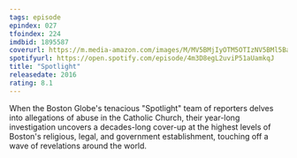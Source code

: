```yaml
---
tags: episode
epindex: 027
tfoindex: 224
imdbid: 1895587
coverurl: https://m.media-amazon.com/images/M/MV5BMjIyOTM5OTIzNV5BMl5BanBnXkFtZTgwMDkzODE2NjE@._V1_SY300_CR0,0,202,300_.jpg
spotifyurl: https://open.spotify.com/episode/4m3D8egL2uviP51aUamkqJ
title: "Spotlight"
releasedate: 2016
rating: 8.1
---
```


When the Boston Globe's tenacious "Spotlight" team of reporters delves into allegations of abuse in the Catholic Church, their year-long investigation uncovers a decades-long cover-up at the highest levels of Boston's religious, legal, and government establishment, touching off a wave of revelations around the world.